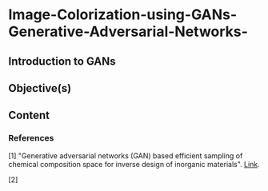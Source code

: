 # Image-Colorization-using-GANs-Generative-Adversarial-Networks-


## Introduction to GANs

## Objective(s)

## Content




### References
[1] "Generative adversarial networks (GAN) based efficient sampling of chemical composition space for inverse design of inorganic materials". [Link]([url](https://www.nature.com/articles/s41524-020-00352-0)).

[2]
